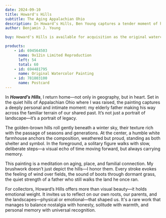 ```yaml
---
date: 2024-09-10
title: Howard's Hills
subtitle: The Aging Appalachian Ohio
description: In Howard’s Hills, Ben Young captures a tender moment of his elderly father navigating the familiar hills of Appalachian Ohio—the same land where the artist was raised. Set against a quiet rural backdrop, the painting speaks to legacy, memory, and the deep connection between person and place. Both personal and universal, it reflects on aging, home, and the passage of time.
author: Benjamin J. Young

buy: Howard's Hills is available for acquisition as the original watercolor painting or as a high-quality limited reproduction. Collectors may choose between owning the one-of-a-kind original or a museum-grade print that preserves the emotional depth and detail of the work. Both options offer a meaningful way to bring this powerful and personal piece into your collection.

products:
    - id: 694564503
      name: 9x12in Limited Reproduction
      left: 54
      total: 60
    - id: 694481795
      name: Original Watercolor Painting
    - id: 781803100
      name: Postcard
---
```


In ___Howard’s Hills___, I return home—not only in geography, but in heart. Set in the quiet hills of Appalachian Ohio where I was raised, the painting captures a deeply personal and intimate moment: my elderly father making his way across the familiar terrain of our shared past. It’s not just a portrait of landscape—it’s a portrait of legacy.

<!--more-->

The golden-brown hills roll gently beneath a winter sky, their texture rich with the passage of seasons and generations. At the center, a humble white farmhouse anchors the composition, weathered but proud, standing as both shelter and symbol. In the foreground, a solitary figure walks with slow, deliberate steps—a visual echo of time moving forward, but always carrying memory.

This painting is a meditation on aging, place, and familial connection. My brushwork doesn’t just depict the hills—I honor them. Every stroke evokes the feeling of wind over fields, the sound of boots through dormant grass, the quiet strength of a father who still walks the land he once ran.

For collectors, Howard’s Hills offers more than visual beauty—it holds emotional weight. It invites us to reflect on our own roots, our parents, and the landscapes—physical or emotional—that shaped us. It's a rare work that manages to balance nostalgia with honesty, solitude with warmth, and personal memory with universal recognition.